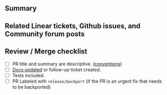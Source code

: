 ## Summary

<!--
Describe what the PR does and how to test.
Photos and videos are recommended.
-->

## Related Linear tickets, Github issues, and Community forum posts

<!--
Include links to **Linear ticket** or Github issue or Community forum post.
Important in order to close *automatically* and provide context to reviewers.
https://linear.app/n8n/issue/
-->
<!-- Use "closes #<issue-number>", "fixes #<issue-number>", or "resolves #<issue-number>" to automatically close issues when the PR is merged. -->


## Review / Merge checklist

- [ ] PR title and summary are descriptive. ([conventions](../blob/master/.github/pull_request_title_conventions.md)) <!--
   **Remember, the title automatically goes into the changelog.
   Use `(no-changelog)` otherwise.**
-->
- [ ] [Docs updated](https://github.com/n8n-io/n8n-docs) or follow-up ticket created.
- [ ] Tests included. <!--
   A bug is not considered fixed, unless a test is added to prevent it from happening again.
   A feature is not complete without tests.
-->
- [ ] PR Labeled with `release/backport` (if the PR is an urgent fix that needs to be backported)
